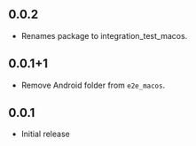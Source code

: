 ## 0.0.2

* Renames package to integration_test_macos.

## 0.0.1+1

* Remove Android folder from `e2e_macos`.

## 0.0.1

* Initial release

